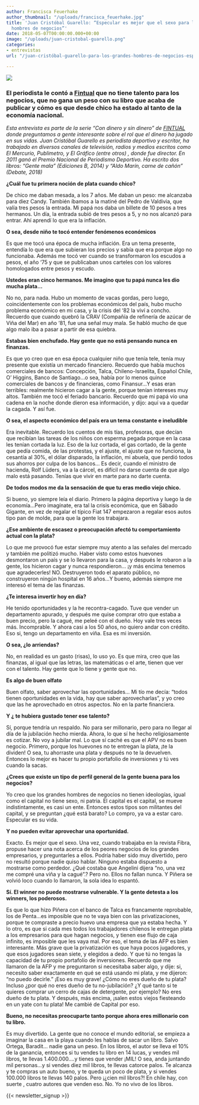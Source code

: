 ```yaml
---
author: Francisca Feuerhake
author_thumbnail: "/uploads/francisca_feuerhake.jpg"
title: 'Juan Cristóbal Guarello: “Especular es mejor que el sexo para los grandes
  hombres de negocios”'
date: 2018-05-07T00:00:00.000+00:00
image: "/uploads/juan-cristobal-guarello.png"
categories:
- entrevistas
url: "/juan-cristóbal-guarello-para-los-grandes-hombres-de-negocios-especular-es-mejor-que-el-sexo-2211a1328b48/"

---
```

![](/uploads/juan_cristobal_guarello.png)

### El periodista le contó a [Fintual](http://www.fintual.com) que no tiene talento para los negocios, que no gana un peso con su libro que acaba de publicar y cómo es que desde chico ha estado al tanto de la economía nacional.

_Esta entrevista es parte de la serie “Con dinero y sin dinero” de_ [_FINTUAL_](https://fintual.cl) _donde preguntamos a gente interesante sobre el rol que el dinero ha jugado en sus vidas. Juan Cristóbal Guarello es periodista deportivo y escritor, ha trabajado en diversos canales de televisión, radios y medios escritos como El Mercurio, Publimetro, y El Gráfico (entre otros) , donde fue director. En 2011 ganó el Premio Nacional de Periodismo Deportivo. Ha escrito dos libros: “Gente mala” (Ediciones B, 2014) y “Aldo Marín, carne de cañón” (Debate, 2018)_

**¿Cuál fue tu primera noción de plata cuando chico?**

De chico me daban mesada, a los 7 años. Me daban un peso: me alcanzaba para diez Candy. También íbamos a la matiné del Pedro de Valdivia, que valía tres pesos la entrada. Mi papá nos daba un billete de 10 pesos a tres hermanos. Un día, la entrada subió de tres pesos a 5, y no nos alcanzó para entrar. Ahí aprendí lo que era la inflación.

**O sea, desde niño te tocó entender fenómenos económicos**

Es que me tocó una época de mucha inflación. Era un tema presente, entendía lo que era que subieran los precios y sabía que era porque algo no funcionaba. Además me tocó ver cuando se transformaron los escudos a pesos, el año ‘75 y que se publicaban unos carteles con los valores homologados entre pesos y escudo.

**Ustedes eran cinco hermanos. Me imagino que tu papá nunca les dio mucha plata…**

No no, para nada. Hubo un momento de vacas gordas, pero luego, coincidentemente con los problemas económicos del país, hubo mucho problema económico en mi casa, y la crisis del ‘82 la viví a concho. Recuerdo que cuando quebró la CRAV (Compañía de refinería de azúcar de Viña del Mar) en año ‘81, fue una señal muy mala. Se habló mucho de que algo malo iba a pasar a partir de esa quiebra.

**Estabas bien enchufado. Hay gente que no está pensando nunca en finanzas.**

Es que yo creo que en esa época cualquier niño que tenía tele, tenía muy presente que existía un mercado financiero. Recuerdo que había muchos comerciales de bancos: Concepción, Talca, Chileno-Israelita, Español Chile, O’ Higgins, Banco de Santiago…o sea, había por lo menos quince comerciales de bancos y de financieras, como Finansur…Y esas eran terribles: realmente hicieron cagar a la gente, porque tenían intereses muy altos. También me tocó el feriado bancario. Recuerdo que mi papá vio una cadena en la noche donde dieron esa información, y dijo: aquí va a quedar la cagada. Y así fue.

**O sea, el aspecto económico del país era un tema constante e ineludible**

Era inevitable. Recuerdo los cuentos de mis tías, profesoras, que decían que recibían las tareas de los niños con esperma pegada porque en la casa les tenían cortada la luz. Eso de la luz cortada, el gas cortado, de la gente que pedía comida, de las protestas, y el ajuste, el ajuste que no funciona, la cesantía al 30%, el dólar disparado, la inflación, mi abuela, que perdió todos sus ahorros por culpa de los bancos… Es decir, cuando el ministro de hacienda, Rolf Lüders, va a la cárcel, es difícil no darse cuenta de que algo malo está pasando. Tenías que vivir en marte para no darte cuenta.

**De todos modos me da la sensación de que tu eras medio viejo chico.**

Si bueno, yo siempre leía el diario. Primero la página deportiva y luego la de economía…Pero imagínate, era tal la crisis económica, que en Sábado Gigante, en vez de regalar el típico Fiat 147 empezaron a regalar esos autos tipo pan de molde, para que la gente los trabajara.

**¿Ese ambiente de escasez o preocupación afectó tu comportamiento actual con la plata?**

Lo que me provocó fue estar siempre muy atento a las señales del mercado y también me politizó mucho. Haber visto como estos huevones desmontaron un país y se lo llevaron para la casa, y después le robaron a la gente, los hicieron cagar y nunca respondieron… ¡y más encima tenemos que agradecerles! NO. Destruyeron todo el aparato público, no construyeron ningún hospital en 16 años…Y bueno, además siempre me interesó el tema de las finanzas.

**¿Te interesa invertir hoy en día?**

He tenido oportunidades y la he recontra-cagado. Tuve que vender un departamento apurado, y después me quise comprar otro que estaba a buen precio, pero la cagué, me peleé con el dueño. Hoy vale tres veces más. Incomprable. Y ahora casi a los 50 años, no quiero andar con crédito. Eso si, tengo un departamento en viña. Esa es mi inversión.

**O sea, ¿lo arriendas?**

No, en realidad es un gasto (risas), lo uso yo. Es que mira, creo que las finanzas, al igual que las letras, las matemáticas o el arte, tienen que ver con el talento. Hay gente que lo tiene y gente que no.

**Es algo de buen olfato**

Buen olfato, saber aprovechar las oportunidades… Mi tío me decía: “todos tienen oportunidades en la vida, hay que saber aprovecharlas”, y yo creo que las he aprovechado en otros aspectos. No en la parte financiera.

**Y ¿ te hubiera gustado tener ese talento?**

Sí, porque tendría un respaldo. No para ser millonario, pero para no llegar al día de la jubilación hecho mierda. Ahora, lo que sí he hecho religiosamente es cotizar. No voy a jubilar mal. Lo que sí caché es que el APV no es buen negocio. Primero, porque los huevones no te entregan la plata, ¡te la dividen! O sea, tu ahorraste una plata y después no te la devuelven. Entonces lo mejor es hacer tu propio portafolio de inversiones y tú ves cuando la sacas.

**¿Crees que existe un tipo de perfil general de la gente buena para los negocios?**

Yo creo que los grandes hombres de negocios no tienen ideologías, igual como el capital no tiene sexo, ni patria. El capital es el capital, se mueve indistintamente, es casi un ente. Entonces estos tipos son militantes del capital, y se preguntan ¿qué está barato? Lo compro, ya va a estar caro. Especular es su vida.

**Y no pueden evitar aprovechar una oportunidad.**

Exacto. Es mejor que el sexo. Una vez, cuando trabajaba en la revista Fibra, propuse hacer una nota acerca de los peores negocios de los grandes empresarios, y preguntarles a ellos. Podría haber sido muy divertido, pero no resultó porque nadie quiso hablar. Ninguno estaba dispuesto a mostrarse como perdedor. ¿Qué costaba que Angelini dijera “no, una vez me compré una viña y la cagué”.? Pero no. Ellos no fallan nunca. Y Piñera se volvió loco cuando lo llamaron, la sola idea lo espantó.

**Sí. El winner no puede mostrarse vulnerable. Y la gente detesta a los winners, los poderosos.**

Es que lo que hizo Piñera con el banco de Talca es francamente reprobable, los de Penta…es imposible que no te vaya bien con las privatizaciones, porque te compraste a precio huevo una empresa que ya estaba hecha. Y lo otro, es que si cada mes todos los trabajadores chilenos le entregan plata a los empresarios para que hagan negocios, y tienen ese flujo de caja infinito, es imposible que les vaya mal. Por eso, el tema de las AFP es bien interesante. Más grave que la privatización es que haya pocos jugadores, y que esos jugadores sean siete, y elegidos a dedo. Y que tú no tengas la capacidad de tu propio portafolio de inversiones. Recuerdo que me llamaron de la AFP y me preguntaron si necesitaba saber algo, y dije: si, necesito saber exactamente en qué se está usando mi plata, y me dijeron: “no puedo decirle.” ¡Eso es muy grave! ¿Cómo no eres dueño de tu plata? Incluso ¿por qué no eres dueño de tu no-jubilación? ¿Y qué tanto si te quieres comprar un cerro de cajas de detergente, por ejemplo? No eres dueño de tu plata. Y después, más encima, ¡salen estos viejos fiesteando en un yate con tu plata! Me cambié de Capital por eso.

**Bueno, no necesitas preocuparte tanto porque ahora eres millonario con tu libro.**

Es muy divertido. La gente que no conoce el mundo editorial, se empieza a imaginar la casa en la playa cuando les hablas de sacar un libro. Salvo Ortega, Baradit… nadie gana un peso. En los libros, el autor se lleva el 10% de la ganancia, entonces si tu vendes tu libro en 14 lucas, y vendes mil libros, te llevas 1.400.000….y tienes que vender ¡MIL! O sea, anda juntando mil personas…y si vendes diez mil libros, te llevas catorce palos. Te alcanza y te compras un auto bueno, y te queda un poco de plata, y si vendes 100.000 libros te llevas 140 palos. Pero ¡¿cien mil libros?! En chile hay, con suerte , cuatro autores que venden eso. No. Yo no vivo de los libros.

 {{< newsletter_signup >}}
